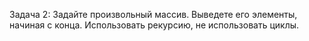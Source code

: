 Задача 2: Задайте произвольный массив. Выведете его элементы, начиная с конца. Использовать рекурсию, не использовать циклы.
